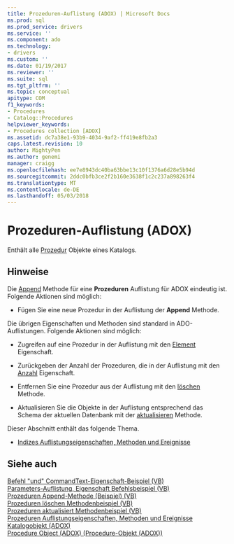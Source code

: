```yaml
---
title: Prozeduren-Auflistung (ADOX) | Microsoft Docs
ms.prod: sql
ms.prod_service: drivers
ms.service: ''
ms.component: ado
ms.technology:
- drivers
ms.custom: ''
ms.date: 01/19/2017
ms.reviewer: ''
ms.suite: sql
ms.tgt_pltfrm: ''
ms.topic: conceptual
apitype: COM
f1_keywords:
- Procedures
- Catalog::Procedures
helpviewer_keywords:
- Procedures collection [ADOX]
ms.assetid: dc7a38e1-93b9-4034-9af2-ff419e8fb2a3
caps.latest.revision: 10
author: MightyPen
ms.author: genemi
manager: craigg
ms.openlocfilehash: ee7e8943dc40ba63bbe13c10f1376a6d28e5b94d
ms.sourcegitcommit: 2ddc0bfb3ce2f2b160e3638f1c2c237a898263f4
ms.translationtype: MT
ms.contentlocale: de-DE
ms.lasthandoff: 05/03/2018
---
```

# <a name="procedures-collection-adox"></a>Prozeduren-Auflistung (ADOX)
Enthält alle [Prozedur](../../../ado/reference/adox-api/procedure-object-adox.md) Objekte eines Katalogs.  
  
## <a name="remarks"></a>Hinweise  
 Die [Append](../../../ado/reference/adox-api/append-method-adox-procedures.md) Methode für eine **Prozeduren** Auflistung für ADOX eindeutig ist. Folgende Aktionen sind möglich:  
  
-   Fügen Sie eine neue Prozedur in der Auflistung der **Append** Methode.  
  
 Die übrigen Eigenschaften und Methoden sind standard in ADO-Auflistungen. Folgende Aktionen sind möglich:  
  
-   Zugreifen auf eine Prozedur in der Auflistung mit den [Element](../../../ado/reference/ado-api/item-property-ado.md) Eigenschaft.  
  
-   Zurückgeben der Anzahl der Prozeduren, die in der Auflistung mit den [Anzahl](../../../ado/reference/ado-api/count-property-ado.md) Eigenschaft.  
  
-   Entfernen Sie eine Prozedur aus der Auflistung mit den [löschen](../../../ado/reference/adox-api/delete-method-adox-collections.md) Methode.  
  
-   Aktualisieren Sie die Objekte in der Auflistung entsprechend das Schema der aktuellen Datenbank mit der [aktualisieren](../../../ado/reference/ado-api/refresh-method-ado.md) Methode.  
  
 Dieser Abschnitt enthält das folgende Thema.  
  
-   [Indizes Auflistungseigenschaften, Methoden und Ereignisse](../../../ado/reference/adox-api/indexes-collection-properties-methods-and-events.md)  
  
## <a name="see-also"></a>Siehe auch  
 [Befehl "und" CommandText-Eigenschaft-Beispiel (VB)](../../../ado/reference/adox-api/command-and-commandtext-properties-example-vb.md)   
 [Parameters-Auflistung, Eigenschaft Befehlsbeispiel (VB)](../../../ado/reference/adox-api/parameters-collection-command-property-example-vb.md)   
 [Prozeduren Append-Methode (Beispiel) (VB)](../../../ado/reference/adox-api/procedures-append-method-example-vb.md)   
 [Prozeduren löschen Methodenbeispiel (VB)](../../../ado/reference/adox-api/procedures-delete-method-example-vb.md)   
 [Prozeduren aktualisiert Methodenbeispiel (VB)](../../../ado/reference/adox-api/procedures-refresh-method-example-vb.md)   
 [Prozeduren Auflistungseigenschaften, Methoden und Ereignisse](../../../ado/reference/adox-api/procedures-collection-properties-methods-and-events.md)   
 [Katalogobjekt (ADOX)](../../../ado/reference/adox-api/catalog-object-adox.md)   
 [Procedure Object (ADOX) (Procedure-Objekt (ADOX))](../../../ado/reference/adox-api/procedure-object-adox.md)
